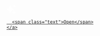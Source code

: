 <html lang="en">

<head>
  <meta charset="UTF-8">
  <meta name="viewport" content="width=device-width, initial-scale=1.0">
  <link rel="shortcut icon" href="images/gift.png" type="image/x-icon">
  <link rel="stylesheet" href="css/index.css">

  <!-- Document Title -->
  <title>FLOWERS FOR SOMEONE</title>
</head>

<body>
  <!-- Background -->
  <div class="night"></div>

  <!-- Title -->
  <h1 class="title"></h1>

  <!-- Button -->
  <div style="position: absolute; top: 60vh; width: 100%; display: flex; justify-content: center;">
    <a href="flower.html" class="btn">
      <svg height="24" width="24" fill="#FFFFFF" viewBox="0 0 24 24" data-name="Layer 1" id="Layer_1" class="sparkle">
        <path
          d="M10,21.236,6.755,14.745.264,11.5,6.755,8.255,10,1.764l3.245,6.491L19.736,11.5l-6.491,3.245ZM18,21l1.5,3L21,21l3-1.5L21,18l-1.5-3L18,18l-3,1.5ZM19.333,4.667,20.5,7l1.167-2.333L24,3.5,21.667,2.333,20.5,0,19.333,2.333,17,3.5Z">
        </path>
      </svg>

      <span class="text">Open</span>
    </a>
  </div>

  <script src="js/index.js"></script>
</body>

</html>
